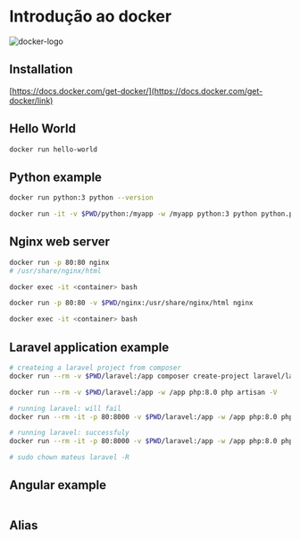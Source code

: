 # Introdução ao docker

![docker-logo](https://www.docker.com/sites/default/files/social/docker_facebook_share.png)


## Installation
[https://docs.docker.com/get-docker/](https://docs.docker.com/get-docker/link)


## Hello World
```bash
docker run hello-world
```

## Python example
```bash
docker run python:3 python --version

docker run -it -v $PWD/python:/myapp -w /myapp python:3 python python.py
```

## Nginx web server
```bash
docker run -p 80:80 nginx
# /usr/share/nginx/html

docker exec -it <container> bash

docker run -p 80:80 -v $PWD/nginx:/usr/share/nginx/html nginx

docker exec -it <container> bash
```

## Laravel application example
```bash
# createing a laravel project from composer
docker run --rm -v $PWD/laravel:/app composer create-project laravel/laravel .

docker run --rm -v $PWD/laravel:/app -w /app php:8.0 php artisan -V

# running laravel: will fail
docker run --rm -it -p 80:8000 -v $PWD/laravel:/app -w /app php:8.0 php artisan serve

# running laravel: successfuly
docker run --rm -it -p 80:8000 -v $PWD/laravel:/app -w /app php:8.0 php artisan serve --host=0.0.0.0

# sudo chown mateus laravel -R
```

## Angular example
```bash

```

## Alias
```bash

```
